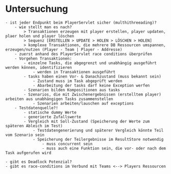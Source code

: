 # Untersuchung

    - ist jeder Endpunkt beim PlayerServlet sicher (multhithreeading)?
        - wie stellt man es nach? 
            > Transaktionen erzeugen mit player erstellen, player updaten, plaer holen und player löschen
            > Sequenz [ERSTELLEN > UPDATE > HOLEN > LÖSCHEN > HOLEN]
            > komplexe Transaktionen, die mehrere DB Ressourcen umspannen, erzeugen/nutzen (Player - Team | Player - Addresse)
        - zuerst anhand des PlayerServlet race conditions überprüfen
        - Vorgehen Transaktionen:
            - einzelne Tasks, die abgegrenzt und unabhängig ausgeführt werden können, identifizieren
                - werden in Transaktionen ausgeführt
            - tasks haben einen Vor- & Danachzustand (muss bekannt sein)
                - Zustand muss im Task abgeprüft werden
                - Abarbeitung der tasks darf keine Exception werfen
            - Szenarien bilden Kompositionen aus tasks
            - Szenarios, die mit Zwischenergebnissen (erstelltem player) arbeiten aus unabhängigen Tasks zusammenstellen
                - Szenarien arbeiten/lauschen auf exceptions
        - Testdatenquelle?!
            - statische dummy Werte
            - generierte Zufallswerte
            - Vergleich mit Soll-Zustand (Speicherung der Werte zum späteren Ableich im Test)
                - Testdatengenerierung und späterer Vergleich könnte Teil vom Szenario sein
                - Speicherung der Teilergebnisse im ResultStore notwendig
                    - muss concurrent sein
                    - muss auch eine Funktion sein, die vor- oder nach dem Task aufgerufen wird
            
    - gibt es Deadlock Potenzial?
    - gibt es race-conditions im Verbund mit Teams <--> Players Ressourcen
